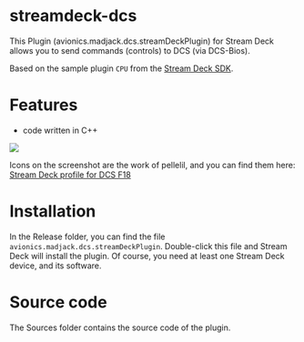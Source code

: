 # streamdeck-dcs

This Plugin (avionics.madjack.dcs.streamDeckPlugin) for Stream Deck allows you to send commands (controls) to DCS (via DCS-Bios).

Based on the sample plugin `CPU` from the [Stream Deck SDK](https://developer.elgato.com/documentation/stream-deck/).


# Features

- code written in C++


![](screenshot.png)


Icons on the screenshot are the work of pellelil, and you can find them here: [Stream Deck profile for DCS F18](https://www.digitalcombatsimulator.com/en/files/3303670/)


# Installation

In the Release folder, you can find the file `avionics.madjack.dcs.streamDeckPlugin`. Double-click this file and Stream Deck will install the plugin. Of course, you need at least one Stream Deck device, and its software.


# Source code

The Sources folder contains the source code of the plugin. 

